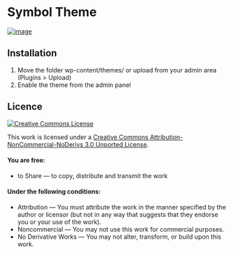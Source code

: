 Symbol Theme
===========
[![image](https://i.cloudup.com/owMC2owNcs.png)](https://cloudup.com/cfgcHouElDv)

Installation
------------
1. Move the folder wp-content/themes/ or upload from your admin area (Plugins > Upload)
2. Enable the theme from the admin panel

Licence
---------------
[![Creative Commons License](http://i.creativecommons.org/l/by-nc-nd/3.0/88x31.png)](http://creativecommons.org/licenses/by-nc-nd/3.0/deed.en_US)

This work is licensed under a [Creative Commons Attribution-NonCommercial-NoDerivs 3.0 Unported License](http://creativecommons.org/licenses/by-nc-nd/3.0/deed.en_US).

#### You are free:
* to Share — to copy, distribute and transmit the work

#### Under the following conditions:
* Attribution — You must attribute the work in the manner specified by the author or licensor (but not in any way that suggests that they endorse you or your use of the work).
* Noncommercial — You may not use this work for commercial purposes.
* No Derivative Works — You may not alter, transform, or build upon this work.
